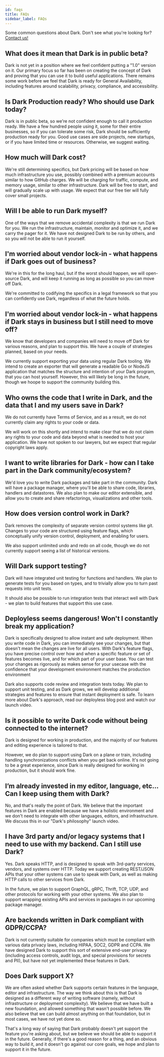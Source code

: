 ```yaml
---
id: faqs
title: FAQs
sidebar_label: FAQs
---
```


Some common questions about Dark. Don't see what you're looking for?
[Contact us!](./support)

## What does it mean that Dark is in public beta?

Dark is not yet in a position where we feel confident putting a "1.0" version on it.
Our primary focus so far has been on creating the concept of Dark and proving that
you can use it to build useful applications. There remains some work before we feel
that Dark is ready for General Availability, including features around scalability,
privacy, compliance, and accessibility.

## Is Dark Production ready? Who should use Dark today?

Dark is in public beta, so we're not confident enough to call it production
ready. We have a few hundred people using it, some for their entire businesses, so
if you can tolerate some risk, Dark should be sufficiently production ready for
you. Good use cases are side projects, new startups, or if you have limited time
or resources. Otherwise, we suggest waiting.

## How much will Dark cost?

We're still determining specifics, but Dark pricing will be based on how much
infrastructure you use, possibly combined with a premium accounts similar to how
GitHub charges. We will be charging for traffic, compute, and memory usage, similar
to other infrastructure. Dark will be free to start, and will gradually scale up
with usage. We expect that our free tier will fully cover small projects.

## Will I be able to run Dark myself?

One of the ways that we remove accidental complexity is that we run Dark for
you. We run the infrastructure, maintain, monitor and optimize it, and we carry
the pager for it. We have not designed Dark to be run by others, and so you will
not be able to run it yourself.

## I'm worried about vendor lock-in - what happens if Dark goes out of business?

We're in this for the long haul, but if the worst should happen, we will
open-source Dark, and will keep it running as long as possible so you can move
off Dark.

We're committed to codifying the specifics in a legal framework so that you can
confidently use Dark, regardless of what the future holds.

## I'm worried about vendor lock-in - what happens if Dark stays in business but I still need to move off?

We know that developers and companies will need to move off Dark for various
reasons, and plan to support this. We have a couple of strategies planned, based
on your needs.

We currently support exporting your data using regular Dark tooling. We intend to
create an exporter that will generate a readable Go or NodeJS application that
matches the structure and intention of your Dark program, that you can host yourself.
However, this will likely be long in the future, though we hoope to support the
community building this.

## Who owns the code that I write in Dark, and the data that I and my users save in Dark?

We do not currently have Terms of Service, and as a result, we do not currently
claim any rights to your code or data.

We will work on this shortly and intend to make clear that we do not claim any
rights to your code and data beyond what is needed to host your application. We
have not spoken to our lawyers, but we expect that regular copyright laws apply.

## I want to write libraries for Dark - how can I take part in the Dark community/ecosystem?

We'd love you to write Dark packages and take part in the community. Dark will
have a package manager, where you'll be able to share code, libraries, handlers
and datastores. We also plan to make our editor extensible, and allow you to
create and share refactorings, visualizations and other tools.

## How does version control work in Dark?

Dark removes the complexity of separate version control systems like git.
Changes to your code are structured using feature flags, which conceptually
unify version control, deployment, and enabling for users.

We also support unlimited undo and redo on all code, though we do not currently
support seeing a list of historical versions.

## Will Dark support testing?

Dark will have integrated unit testing for functions and handlers. We plan to
generate tests for you based on types, and to trivially allow you to turn past
requests into unit tests.

It should also be possible to run integration tests that interact well with
Dark - we plan to build features that support this use case.

## Deployless seems dangerous! Won't I constantly break my application?

Dark is specifically designed to allow instant and safe deployment. When you
write code in Dark, you can immediately see your changes, but that doesn't mean
the changes are live for all users. With Dark's feature flags, you have precise
control over how and when a specific feature or set of features becomes live,
and for which part of your user base. You can test your changes as rigorously as
makes sense for your usecase with the confidence that your development
environment matches the production environment

Dark also supports code review and integration tests today. We plan to support
unit testing, and as Dark grows, we will develop additional strategies and
features to ensure that instant deployment is safe. To learn more about Dark's
approach, read our deployless blog post and watch our launch video.

## Is it possible to write Dark code without being connected to the internet?

Dark is designed for working in production, and the majority of our features and
editing experience is tailored to that.

However, we do plan to support using Dark on a plane or train, including
handling synchronizations conflicts when you get back online. It's not going to
be a great experience, since Dark is really designed for working in production,
but it should work fine.

## I’m already invested in my editor, language, etc… Can I keep using them with Dark?

No, and that's really the point of Dark. We believe that the important features
in Dark are enabled because we have a holistic environment and we don't need to
integrate with other languages, editors, and infrastructure. We discuss this in
our "Dark's philosophy" launch video.

## I have 3rd party and/or legacy systems that I need to use with my backend. Can I still use Dark?

Yes. Dark speaks HTTP, and is designed to speak with 3rd-party services,
vendors, and systems over HTTP. Today we support creating REST/JSON APIs that
your other systems can use to speak with Dark, as well as making HTTP calls to
other services from Dark.

In the future, we plan to support GraphQL, gRPC, Thrift, TCP, UDP, and other
protocols for working with your other systems. We also plan to support wrapping
existing APIs and services in packages in our upcoming package manager.

## Are backends written in Dark compliant with GDPR/CCPA?

Dark is not currently suitable for companies which must be compliant with
various data privacy laws, including HIPAA, SOC2, GDPR and CCPA. We have
designed Dark to support this sort of extensive end-user privacy (including
access controls, audit logs, and special provisions for secrets and PII), but
have not yet implemented these features in Dark.

## Does Dark support X?

We are often asked whether Dark supports certain features in the language,
editor and infrastructure. The way we think about this is that Dark is designed
as a different way of writing software (namely, without infrastructure or
deployment complexity). We believe that we have built a new foundation, and
allowed something that wasn't possible before. We also believe that we can build
almost anything on that foundation, but in most cases, we have not yet done so.

That's a long way of saying that Dark probably doesn't yet support the feature
you're asking about, but we believe we should be able to support it in the
future. Generally, if there's a good reason for a thing, and an obvious way to
build it, and it doesn't go against our core goals, we hope and plan to support
it in the future.
